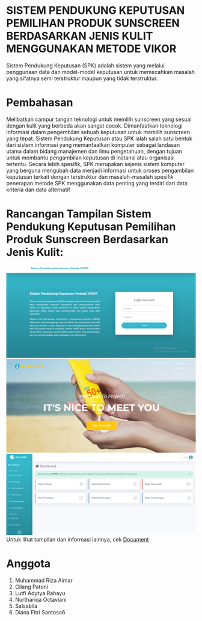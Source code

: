 # SISTEM PENDUKUNG KEPUTUSAN PEMILIHAN PRODUK SUNSCREEN BERDASARKAN JENIS KULIT MENGGUNAKAN METODE VIKOR
Sistem Pendukung Keputusan (SPK) adalah sistem yang melalui penggunaan data dan model-model keputusan untuk memecahkan masalah yang sifatnya semi terstruktur maupun yang tidak terstruktur.
# Pembahasan
Melibatkan campur tangan teknologi untuk memilih sunscreen yang sesuai dengan kulit yang berbeda akan sangat cocok. Dimanfaatkan teknologi informasi dalam pengembilan sebuah keputusan untuk memilih sunscreen yang tepat. Sistem Pendukung Keputusan atau SPK ialah salah satu bentuk dari sistem informasi yang memanfaatkan komputer sebagai landasan utama dalam bidang manajemen dan ilmu pengetahuan, dengan tujuan untuk membantu pengambilan keputusan di instansi atau organisasi tertentu. Secara lebih spesifik, SPK merupakan sejenis sistem komputer yang berguna mengubah data menjadi informasi untuk proses pengambilan keputusan terkait dengan terstruktur dan masalah-masalah spesifik penerapan metode SPK menggunakan data penting yang terdiri dari data kriteria dan data alternatif
# Rancangan Tampilan Sistem Pendukung Keputusan Pemilihan Produk Sunscreen Berdasarkan Jenis Kulit:
![login](assets/img/login.png)
![home](assets/img/home.png)
![admin](assets/img/admin.png)
Untuk lihat tampilan dan informasi lainnya, cek [Document](JURNAL%20SPK%20PEMILIHAN%20SUNSCREEN.docx)
# Anggota
1. Muhammad Riza Aimar
2. Gilang Patoni
3. Lutfi Adytya Rahayu
4. Nurthariqa Octaviani
5. Salsabila
6. Diana Fitri Santoso6

